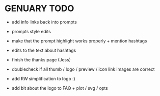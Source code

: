 # GENUARY TODO

- add info links back into prompts
- prompts style edits
- make that the prompt highlight works properly + mention hashtags
- edits to the text about hashtags
- finish the thanks page (Jess)
- doublecheck if all thumb / logo / preview / icon link images are correct

- add RW simplification to logo :)
- add bit about the logo to FAQ + plot / svg / opts

